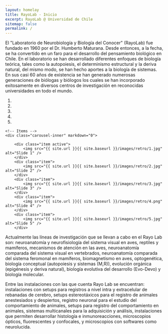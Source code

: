 ```yaml
---
layout: homelay
title: RayoLab - Inicio
excerpt: RayoLab @ Universidad de Chile
sitemap: false
permalink: /
---
```

El "Laboratorio de Neurobiología y Biología del Conocer" (RayoLab) fue fundado en 1960 por el Dr. Humberto Maturana. Desde entonces, a la fecha, se ha convertido en un faro para el desarrollo del pensamiento biológico en Chile. En el laboratorio se han desarrollado diferentes enfoques de biología teórica, tales como la autopoiesis, el determinismo estructural y la deriva natural, del mismo modo, se han hecho aportes a la biología de sistemas. En sus casi 60 años de existencia se han generado numerosas generaciones de biólogas y biólogos los cuales se han incorporado exitosamente en diversos centros de investigación en reconocidas universidades en todo el mundo.


<div markdown="0" id="carousel" class="carousel slide" data-ride="carousel" data-interval="5000" data-pause="hover" >
    <!-- Menu -->
    <ol class="carousel-indicators">
        <li data-target="#carousel" data-slide-to="0" class="active"></li>
        <li data-target="#carousel" data-slide-to="1"></li>
        <li data-target="#carousel" data-slide-to="2"></li>
        <li data-target="#carousel" data-slide-to="3"></li>
        <li data-target="#carousel" data-slide-to="4"></li>
    </ol>

    <!-- Items -->
    <div class="carousel-inner" markdown="0">

        <div class="item active">
            <img src="{{ site.url }}{{ site.baseurl }}/images/retro/1.jpg" alt="Slide 1" />
        </div>
        <div class="item">
            <img src="{{ site.url }}{{ site.baseurl }}/images/retro/2.jpg" alt="Slide 2" />
        </div>
        <div class="item">
            <img src="{{ site.url }}{{ site.baseurl }}/images/retro/3.jpg" alt="Slide 3" />
        </div>
        <div class="item">
            <img src="{{ site.url }}{{ site.baseurl }}/images/retro/4.png" alt="Slide 4" />
        </div>
        <div class="item">
            <img src="{{ site.url }}{{ site.baseurl }}/images/retro/5.jpg" alt="Slide 5" />
        </div>
</div> 
</div>

  Actualmente las líneas de investigación que se llevan a cabo en el Rayo Lab son: neuroanatomía y neurofisiología del sistema visual en aves, reptiles y mamíferos, mecanismos de atención en las aves, neuroanatomía comparada del sistema visual en vertebrados, neuroanatomía comparada del sistema feromonal en mamíferos, biomagnetismo en aves, optogenética, biología conceptual (autopoiesis y sistemas (M,R)), evolución orgánica (epigénesis y deriva natural), biología evolutiva del desarrollo (Evo-Devo) y biología molecular.

Entre las instalaciones con las que cuenta Rayo Lab se encuentran: instalaciones con setups para registros a nivel intra y extracelular de rebanadas de cerebro, setups estereotáxicos para el registro de animales anestesiados y despiertos, registro neuronal para el estudio del comportamiento de animales, setups para registro del comportamiento en animales, sistemas multicanales para la adquisición y análisis, instalaciones que permiten desarrollar histología e inmunoreacciones, microscopios ópticos, fluorescentes y confocales, y microscopios con softwares como neurolucida.
